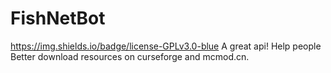 # FishNetBot
https://img.shields.io/badge/license-GPLv3.0-blue
A great api! Help people Better download resources on curseforge and mcmod.cn.
